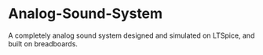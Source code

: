 # Analog-Sound-System
A completely analog sound system designed and simulated on LTSpice, and built on breadboards.
